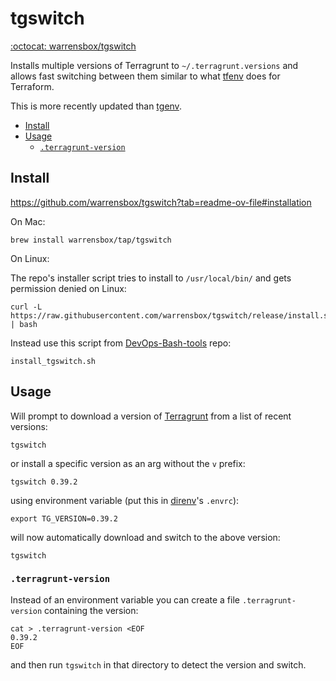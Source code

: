# tgswitch

[:octocat: warrensbox/tgswitch](https://github.com/warrensbox/tgswitch)

Installs multiple versions of Terragrunt to `~/.terragrunt.versions` and allows fast switching between them similar
to what [tfenv](tfenv.md) does for Terraform.

This is more recently updated than [tgenv](https://github.com/cunymatthieu/tgenv).

<!-- INDEX_START -->

- [Install](#install)
- [Usage](#usage)
  - [`.terragrunt-version`](#terragrunt-version)

<!-- INDEX_END -->

## Install

<https://github.com/warrensbox/tgswitch?tab=readme-ov-file#installation>

On Mac:

```shell
brew install warrensbox/tap/tgswitch
```

On Linux:

The repo's installer script tries to install to `/usr/local/bin/` and gets permission denied on Linux:

```shell
curl -L https://raw.githubusercontent.com/warrensbox/tgswitch/release/install.sh | bash
```

Instead use this script from [DevOps-Bash-tools](devops-bash-tools.md) repo:

```shell
install_tgswitch.sh
```

## Usage

Will prompt to download a version of [Terragrunt](terragrunt) from a list of recent versions:

```shell
tgswitch
```

or install a specific version as an arg without the `v` prefix:

```shell
tgswitch 0.39.2
```

using environment variable (put this in [direnv](direnv.md)'s `.envrc`):

```shell
export TG_VERSION=0.39.2
```

will now automatically download and switch to the above version:

```shell
tgswitch
```

### `.terragrunt-version`

Instead of an environment variable you can create a file `.terragrunt-version` containing the version:

```shell
cat > .terragrunt-version <EOF
0.39.2
EOF
```

and then run `tgswitch` in that directory to detect the version and switch.
